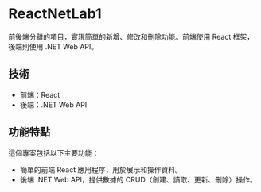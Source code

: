 # ReactNetLab1

前後端分離的項目，實現簡單的新增、修改和刪除功能。前端使用 React 框架，後端則使用 .NET Web API。

## 技術

- 前端：React
- 後端：.NET Web API

## 功能特點

這個專案包括以下主要功能：

- 簡單的前端 React 應用程序，用於展示和操作資料。
- 後端 .NET Web API，提供數據的 CRUD（創建、讀取、更新、刪除）操作。
